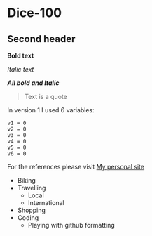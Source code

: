 # Dice-100

## Second header

**Bold text**

*Italic text*

***All bold and Italic***
> Text is a quote

In version 1 I used 6 variables: 
```
v1 = 0
v2 = 0
v3 = 0
v4 = 0
v5 = 0
v6 = 0
```

For the references please visit [My personal site](https://zhanat.com) 

- Biking
- Travelling
    - Local
    - International
- Shopping
- Coding
    - Playing with github formatting


